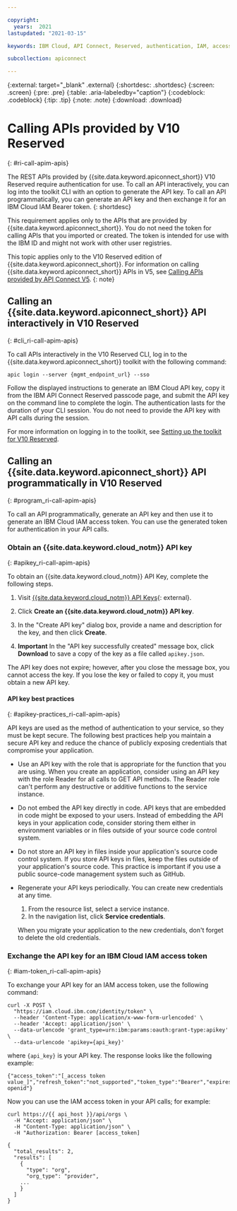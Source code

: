 ```yaml
---

copyright:
  years:  2021
lastupdated: "2021-03-15"

keywords: IBM Cloud, API Connect, Reserved, authentication, IAM, access management, API key, token service, CLI

subcollection: apiconnect

---
```


{:external: target="_blank" .external} 
{:shortdesc: .shortdesc}
{:screen: .screen}
{:pre: .pre}
{:table: .aria-labeledby="caption"}
{:codeblock: .codeblock}
{:tip: .tip}
{:note: .note}
{:download: .download}

# Calling APIs provided by V10 Reserved
{: #ri-call-apim-apis}

The REST APIs provided by {{site.data.keyword.apiconnect_short}} V10 Reserved require authentication for use. To call an API interactively, you can log into the toolkit CLI with an option to generate the API key. To call an API programmatically, you can generate an API key and then exchange it for an IBM Cloud IAM Bearer token. 
{: shortdesc}

This requirement applies only to the APIs that are provided by {{site.data.keyword.apiconnect_short}}. You do not need the token for calling APIs that you imported or created. The token is intended for use with the IBM ID and might not work with other user registries. 

This topic applies only to the V10 Reserved edition of {{site.data.keyword.apiconnect_short}}. For information on calling {{site.data.keyword.apiconnect_short}} APIs in V5, see [Calling APIs provided by API Connect V5](/docs/apiconnect?topic=apiconnect-call_apim_apis).
{: note}


## Calling an {{site.data.keyword.apiconnect_short}} API interactively in V10 Reserved
{: #cli_ri-call-apim-apis}

To call APIs interactively in the V10 Reserved CLI, log in to the {{site.data.keyword.apiconnect_short}} toolkit with the following command:

```
apic login --server {mgmt_endpoint_url} --sso
```

Follow the displayed instructions to generate an IBM Cloud API key, copy it from the IBM API Connect Reserved passcode page, and submit the API key on the command line to complete the login. The authentication lasts for the duration of your CLI session. You do not need to provide the API key with API calls during the session.

For more information on logging in to the toolkit, see [Setting up the toolkit for V10 Reserved](https://www.ibm.com/support/knowledgecenter/SSMNED_v10cloud/com.ibm.apic.toolkit.doc/ri_toolkit.html#ri_tk_login).


## Calling an {{site.data.keyword.apiconnect_short}} API programmatically in V10 Reserved
{: #program_ri-call-apim-apis}

To call an API programmatically, generate an API key and then use it to generate an IBM Cloud IAM access token. You can use the generated token for authentication in your API calls.

### Obtain an {{site.data.keyword.cloud_notm}} API key
{: #apikey_ri-call-apim-apis}

To obtain an {{site.data.keyword.cloud_notm}} API Key, complete the following steps.

1. Visit [{{site.data.keyword.cloud_notm}} API Keys](https://cloud.ibm.com/iam/apikeys){: external}.

2. Click **Create an {{site.data.keyword.cloud_notm}} API key**.

3. In the "Create API key" dialog box, provide a name and description for the key, and then click **Create**.

4. **Important** In the "API key successfully created" message box, click **Download** to save a copy of the key as a file called `apikey.json`. 

The API key does not expire; however, after you close the message box, you cannot access the key. If you lose the key or failed to copy it, you must obtain a new API key.
 
#### API key best practices
{: #apikey-practices_ri-call-apim-apis}

API keys are used as the method of authentication to your service, so they must be kept secure. The following best practices help you maintain a secure API key and reduce the chance of publicly exposing credentials that compromise your application.

- Use an API key with the role that is appropriate for the function that you are using.
  When you create an application, consider using an API key with the role Reader for all calls to GET API methods. The Reader role can't perform any destructive or additive functions to the service instance.

- Do not embed the API key directly in code.
  API keys that are embedded in code might be exposed to your users. Instead of embedding the API keys in your application code, consider storing them either in environment variables or in files outside of your source code control system.

- Do not store an API key in files inside your application's source code control system.
  If you store API keys in files, keep the files outside of your application's source code. This practice is important if you use a public source-code management system such as GitHub.

- Regenerate your API keys periodically.
  You can create new credentials at any time.

  1. From the resource list, select a service instance.
  2. In the navigation list, click **Service credentials**.

  When you migrate your application to the new credentials, don't forget to delete the old credentials.

### Exchange the API key for an IBM Cloud IAM access token
{: #iam-token_ri-call-apim-apis}

To exchange your API key for an IAM access token, use the following command:

```
curl -X POST \
  "https://iam.cloud.ibm.com/identity/token" \
  --header 'Content-Type: application/x-www-form-urlencoded' \
  --header 'Accept: application/json' \
  --data-urlencode 'grant_type=urn:ibm:params:oauth:grant-type:apikey' \
  --data-urlencode 'apikey={api_key}'
```
  
where `{api_key}` is your API key. The response looks like the following example:

```
{"access_token":"[_access token value_]","refresh_token":"not_supported","token_type":"Bearer","expires_in":3600,"expiration":1615370557,"scope":"ibm openid"}
```

Now you can use the IAM access token in your API calls; for example:

```
curl https://{{ api_host }}/api/orgs \
  -H "Accept: application/json" \
  -H "Content-Type: application/json" \
  -H "Authorization: Bearer [access_token]

{
  "total_results": 2,
  "results": [
    {
      "type": "org",
      "org_type": "provider",
    ...
    }
  ]
}
```